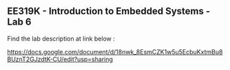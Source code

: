## EE319K - Introduction to Embedded Systems - Lab 6

Find the lab description at link below :

https://docs.google.com/document/d/18nwk_8EsmCZK1w5u5EcbuKxtmBu8BUznT2GJzdtK-CU/edit?usp=sharing
